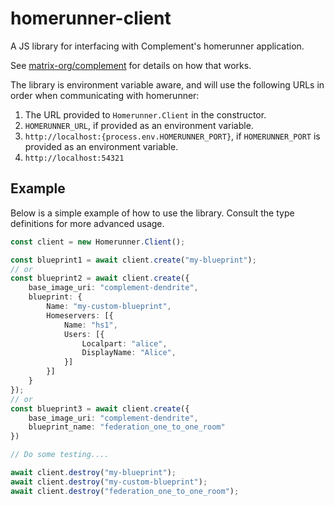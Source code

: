 homerunner-client
=================

A JS library for interfacing with Complement's homerunner application.

See [matrix-org/complement](https://github.com/matrix-org/complement/tree/main/cmd/homerunner) for details
on how that works.

The library is environment variable aware, and will use the following URLs in order when communicating with homerunner:
1. The URL provided to `Homerunner.Client` in the constructor.
1. `HOMERUNNER_URL`, if provided as an environment variable.
2. `http://localhost:{process.env.HOMERUNNER_PORT}`, if `HOMERUNNER_PORT` is provided as an environment variable.
3. `http://localhost:54321`

## Example

Below is a simple example of how to use the library. Consult the type definitions
for more advanced usage.

```typescript
const client = new Homerunner.Client();

const blueprint1 = await client.create("my-blueprint");
// or
const blueprint2 = await client.create({
	base_image_uri: "complement-dendrite",
	blueprint: {
		Name: "my-custom-blueprint",
		Homeservers: [{
			Name: "hs1",
			Users: [{
				Localpart: "alice",
				DisplayName: "Alice",
			}]
		}]
	}
});
// or
const blueprint3 = await client.create({
	base_image_uri: "complement-dendrite",
	blueprint_name: "federation_one_to_one_room"
})

// Do some testing....

await client.destroy("my-blueprint");
await client.destroy("my-custom-blueprint");
await client.destroy("federation_one_to_one_room");
```